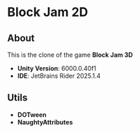 # Block Jam 2D

## About
This is the clone of the game **Block Jam 3D**

- **Unity Version**: 6000.0.40f1
- **IDE**: JetBrains Rider 2025.1.4

## Utils
- **DOTween**
- **NaughtyAttributes**
